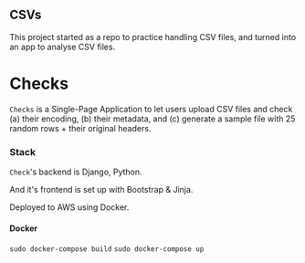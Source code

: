 ## CSVs

This project started as a repo to practice handling CSV files, and turned into an app to analyse CSV files.

# Checks

`Checks` is a Single-Page Application to let users upload CSV files and check (a) their encoding, (b) their metadata, and (c) generate a sample file with 25 random rows + their original headers.

### Stack

`Check`'s backend is Django, Python.

And it's frontend is set up with Bootstrap & Jinja.

Deployed to AWS using Docker.


#### Docker

`sudo docker-compose build`
`sudo docker-compose up `